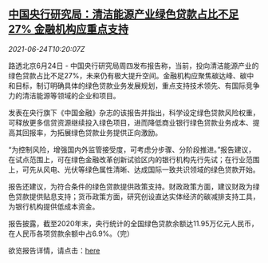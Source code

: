 <!--1624530663000-->
[中国央行研究局：清洁能源产业绿色贷款占比不足27% 金融机构应重点支持](https://cn.reuters.com/article/china-cen-clean-enr-loan-0624-idCNKCS2E013O)
------

<div><i>2021-06-24T10:20:07Z</i></div><p>路透北京6月24日 - 中国央行研究局周四发布报告称，当前，投向清洁能源产业的绿色贷款占比不足27%，未来仍有极大提升空间。金融机构应聚焦碳达峰、碳中和目标，制订明确具体的绿色贷款业务发展规划，重点支持技术领先、有国际竞争力的清洁能源等领域的企业和项目。</p><p>发表在央行旗下《中国金融》杂志的该报告并指出，科学设定绿色贷款风险权重，可释放更多信贷资源继续投入绿色项目，进而降低商业银行绿色贷款业务成本、提高其回报率，为拓展绿色贷款业务提供正向激励。</p><p>“为控制风险，增强国内外监管接受度，可考虑分步骤、分阶段推进。”报告建议，在试点范围上，可在绿色金融改革创新试验区内的银行机构先行先试；在行业范围上，可先从风电、光伏等绿色属性清晰、达成国际一致共识领域的绿色贷款开始。</p><p>报告还建议，为符合条件的绿色贷款提供政策支持。财政政策方面，建议财政为绿色贷款提供贴息支持；货币政策方面，研究创设直达实体经济的碳减排支持工具，为银行机构提供低成本资金。</p><p>报告披露，截至2020年末，央行统计的全国绿色贷款余额达11.95万亿元人民币，在人民币各项贷款余额中占6.9%。（完）</p><p>欲览报告详情，请点击：<a href="https://mp.weixin.qq.com/s/ld_uv5hhnCmyk_byL1doIA">here</a></p>
